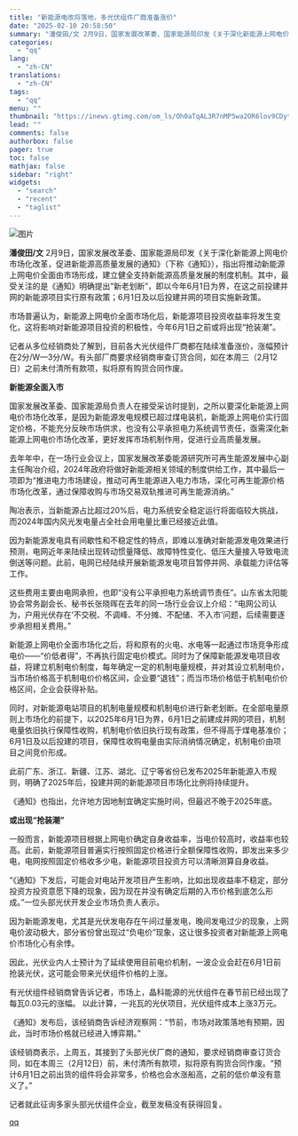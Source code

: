 ```yaml
---
title: "新能源电改将落地，多光伏组件厂商准备涨价"
date: "2025-02-10 20:58:50"
summary: "潘俊田/文 2月9日，国家发展改革委、国家能源局印发《关于深化新能源上网电价市场化改革，促进新能源高..."
categories:
  - "qq"
lang:
  - "zh-CN"
translations:
  - "zh-CN"
tags:
  - "qq"
menu: ""
thumbnail: "https://inews.gtimg.com/om_ls/Oh0aTqAL3R7nMP5wa2OR6lov9CDytnLClw8W6INd6EWB0AA_640360/0"
lead: ""
comments: false
authorbox: false
pager: true
toc: false
mathjax: false
sidebar: "right"
widgets:
  - "search"
  - "recent"
  - "taglist"
---
```


![图片](https://inews.gtimg.com/om_bt/O-zuszI2tk9xYe3LOaWKV-OJjuGP-C5CSMxq2D86cOMBcAA/641)

**潘俊田/文** 2月9日，国家发展改革委、国家能源局印发《关于深化新能源上网电价市场化改革，促进新能源高质量发展的通知》（下称《通知》），指出将推动新能源上网电价全面由市场形成，建立健全支持新能源高质量发展的制度机制。其中，最受关注的是《通知》明确提出“新老划断”，即以今年6月1日为界，在这之前投建并网的新能源项目实行原有政策；6月1日及以后投建并网的项目实施新政策。

市场普遍认为，新能源上网电价全面市场化后，新能源项目投资收益率将发生变化，这将影响对新能源项目投资的积极性，今年6月1日之前或将出现“抢装潮”。

记者从多位经销商处了解到，目前各大光伏组件厂商都在陆续准备涨价，涨幅预计在2分/W—3分/W。有头部厂商要求经销商审查订货合同，如在本周三（2月12日）之前未付清所有款项，拟将原有购货合同作废。

**新能源全面入市**

国家发展改革委、国家能源局负责人在接受采访时提到，之所以要深化新能源上网电价市场化改革，是因为新能源发电规模已超过煤电装机，新能源上网电价实行固定价格，不能充分反映市场供求，也没有公平承担电力系统调节责任，亟需深化新能源上网电价市场化改革，更好发挥市场机制作用，促进行业高质量发展。

去年年中，在一场行业会议上，国家发展改革委能源研究所可再生能源发展中心副主任陶冶介绍，2024年政府将做好新能源相关领域的制度供给工作，其中最后一项即为“推进电力市场建设，推动可再生能源进入电力市场，深化可再生能源价格市场化改革，通过保障收购与市场交易双轨推进可再生能源消纳。”

陶冶表示，当新能源占比超过20%后，电力系统安全稳定运行将面临较大挑战，而2024年国内风光发电量占全社会用电量比重已经接近此值。

因为新能源发电具有间歇性和不稳定性的特点，即难以准确对新能源发电效果进行预测，电网近年来陆续出现转动惯量降低、故障特性变化、低压大量接入导致电流倒送等问题。此前，电网已经陆续开展新能源发电项目暂停并网、承载能力评估等工作。

这些费用主要由电网承担，也即“没有公平承担电力系统调节责任”。山东省太阳能协会常务副会长、秘书长张晓晖在去年的同一场行业会议上介绍：“电网公司认为，户用光伏存在‘不交税、不调峰、不分摊、不配储、不入市’问题，后续需要逐步承担相关费用。”

新能源上网电价全面市场化之后，将和原有的火电、水电等一起通过市场竞争形成电价——“价低者得”，不再执行固定电价模式。同时为了保障新能源发电项目收益，将建立机制电价制度，每年确定一定的机制电量规模，并对其设立机制电价，当市场价格高于机制电价价格区间，企业要“退钱”；而当市场价格低于机制电价价格区间，企业会获得补贴。

同时，对新能源电站项目的机制电量规模和机制电价进行新老划断。在全部电量原则上市场化的前提下，以2025年6月1日为界，6月1日之前建成并网的项目，机制电量依旧执行保障性收购，机制电价依旧执行现有政策，但不得高于煤电基准价；6月1日及以后投建的项目，保障性收购电量由实际消纳情况确定，机制电价由项目之间竞价形成。

此前广东、浙江、新疆、江苏、湖北、辽宁等省份已发布2025年新能源入市规则，明确了2025年后，投建并网的新能源项目市场化比例将持续提升。

《通知》也指出，允许地方因地制宜确定实施时间，但最迟不晚于2025年底。

**或出现“抢装潮”** 

一般而言，新能源项目根据上网电价确定自身收益率，当电价较高时，收益率也较高。此前，新能源项目普遍实行按照固定价格进行全额保障性收购，即发出来多少电，电网按照固定价格收多少电，新能源项目投资方可以清晰测算自身收益。

“《通知》下发后，可能会对电站开发项目产生影响，比如出现收益率不稳定，部分投资方投资意愿下降的现象，因为现在并没有确定后期的入市价格到底怎么形成。”一位头部光伏开发企业市场负责人表示。

因为新能源发电，尤其是光伏发电存在午间过量发电，晚间发电过少的现象，上网电价波动极大，部分省份曾出现过“负电价”现象，这让很多投资者对新能源上网电价市场化心有余悸。

因此，光伏业内人士预计为了延续使用目前电价机制，一波企业会赶在6月1日前抢装光伏，这可能会带来光伏组件价格的上涨。

有光伏组件经销商曾告诉记者，市场上，晶科能源的光伏组件在春节前已经出现了每瓦0.03元的涨幅。 以此计算，一兆瓦的光伏项目，光伏组件成本上涨3万元。

《通知》发布后，该经销商告诉经济观察网：“节前，市场对政策落地有预期，因此，当时市场价格就已经进入博弈期。”

该经销商表示，上周五，其接到了头部光伏厂商的通知，要求经销商审查订货合同，如在本周三（2月12日）前，未付清所有款项，拟将原有购货合同作废。“预计6月1日之前出货的组件将会非常多，价格也会水涨船高，之前的低价单没有意义了。”

记者就此征询多家头部光伏组件企业，截至发稿没有获得回复。

[qq](https://new.qq.com/rain/a/20250210A08A2M00)
